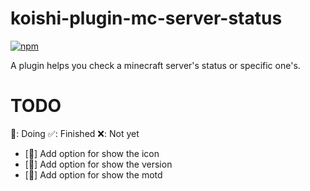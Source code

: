 # koishi-plugin-mc-server-status

[![npm](https://img.shields.io/npm/v/koishi-plugin-mc-server-status?style=flat-square)](https://www.npmjs.com/package/koishi-plugin-mc-server-status)

A plugin helps you check a minecraft server's status or specific one's.

# TODO  

🔨: Doing ✅: Finished ❌: Not yet

  - [🔨] Add option for show the icon  
  - [🔨] Add option for show the version  
  - [🔨] Add option for show the motd